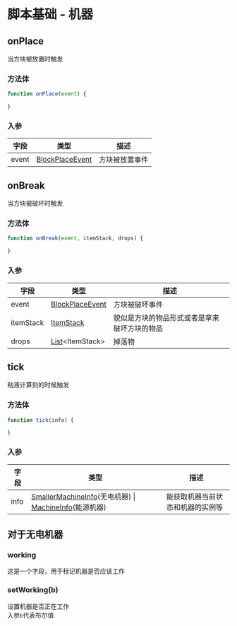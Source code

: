 # 脚本基础 - 机器
## onPlace
当方块被放置时触发
### 方法体
```js
function onPlace(event) {

}
```
### 入参
|字段|类型|描述|
|--|---|--|
|event|[BlockPlaceEvent](https://hub.spigotmc.org/javadocs/spigot/org/bukkit/event/block/BlockPlaceEvent.html)|方块被放置事件|

## onBreak
当方块被破坏时触发
### 方法体
```js
function onBreak(event, itemStack, drops) {

}
```
### 入参
|字段|类型|描述|
|--|---|--|
|event|[BlockPlaceEvent](https://hub.spigotmc.org/javadocs/spigot/org/bukkit/event/block/BlockBreakEvent.html)|方块被破坏事件|
|itemStack|[ItemStack](https://hub.spigotmc.org/javadocs/spigot/org/bukkit/inventory/ItemStack.html)|貌似是方块的物品形式或者是拿来破坏方块的物品|
|drops|[List](https://doc.qzxdp.cn/jdk/17/zh/api/java.base/java/util/List.html)<ItemStack\>|掉落物|

## tick
粘液计算刻的时候触发
### 方法体
```js
function tick(info) {

}
```
### 入参
|字段|类型|描述|
|--|---|--|
|info|[SmallerMachineInfo](https://github.com/SlimefunReloadingProject/RykenSlimeCustomizer/blob/main/src/main/java/org/lins/mmmjjkx/rykenslimefuncustomizer/objects/machine/SmallerMachineInfo.java)(无电机器) \| [MachineInfo]()(能源机器) |能获取机器当前状态和机器的实例等|

## 对于无电机器
### working
这是一个字段，用于标记机器是否应该工作

### setWorking(b)
设置机器是否正在工作  
入参`b`代表布尔值